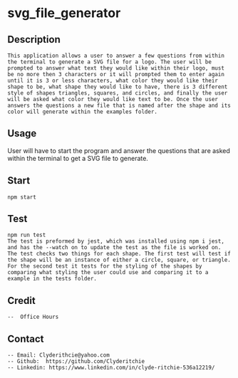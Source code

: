 # svg_file_generator

## Description
    This application allows a user to answer a few questions from within the terminal to generate a SVG file for a logo. The user will be prompted to answer what text they would like within their logo, must be no more then 3 characters or it will prompted them to enter again until it is 3 or less characters, what color they would like their shape to be, what shape they would like to have, there is 3 different style of shapes triangles, squares, and circles, and finally the user will be asked what color they would like text to be. Once the user answers the questions a new file that is named after the shape and its color will generate within the examples folder.

## Usage
   User will have to start the program and answer the questions that are asked within the terminal to get a SVG file to generate.

## Start
    npm start

## Test
    npm run test
    The test is preformed by jest, which was installed using npm i jest, and has the --watch on to update the test as the file is worked on. The test checks two things for each shape. The first test will test if the shape will be an instance of either a circle, square, or triangle. For the second test it tests for the styling of the shapes by comparing what styling the user could use and comparing it to a example in the tests folder.

## Credit
    --  Office Hours
    
## Contact 
    -- Email: Clyderithcie@yahoo.com
    -- Github:  https://github.com/Clyderitchie
    -- Linkedin: https://www.linkedin.com/in/clyde-ritchie-536a12219/